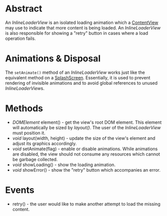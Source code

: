 # Abstract

An *InlineLoaderView* is an isolated loading animation which a [ContentView](ContentView.md) may use to indicate that more content is being loaded. An *InlineLoaderView* is also responsible for showing a "retry" button in cases where a load operation fails.

# Animations & Disposal

The `setAnimate()` method of an *InlineLoaderView* works just like the equivalent method on a [SplashScreen](SplashScreen.md). Essentially, it is used to prevent rendering of invisible animations and to avoid global references to unused *InlineLoaderView*s.

# Methods

 * *DOMElement* element() - get the view's root DOM element. This element will automatically be sized by *layout()*. The user of the *InlineLoaderView* must position it.
 * *void* layout(width, height) - update the size of the view's element and adjust its graphics accordingly.
 * *void* setAnimate(flag) - enable or disable animations. While animations are disabled, the view should not consume any resources which cannot be garbage collected.
 * *void* showLoading() - show the loading animation.
 * *void* showError() - show the "retry" button which accompanies an error.

# Events

 * retry() - the user would like to make another attempt to load the missing content.
